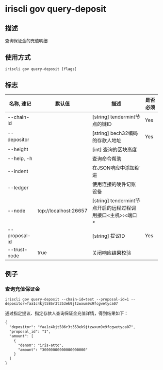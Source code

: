 # iriscli gov query-deposit

## 描述

查询保证金的充值明细

## 使用方式

```
iriscli gov query-deposit [flags]
```

## 标志

| 名称, 速记       | 默认值                 | 描述                                                                                                                                                 | 是否必须  |
| --------------- | --------------------- | ---------------------------------------------------------------------------------------------------------------------------------------------------- | -------- |
| --chain-id      |                       | [string] tendermint节点的链ID                                                                                                                 | Yes      |
| --depositor     |                       | [string] bech32编码的存款人地址                                                                                                                    | Yes      |
| --height        |                       | [int] 查询的区块高度                                                                                  |          |
| --help, -h      |                       | 查询命令帮助                                                                                                                               |          |
| --indent        |                       | 在JSON响应中添加缩进                                                                                                                          |          |
| --ledger        |                       | 使用连接的硬件记账设备                                                                                                                        |          |
| --node          | tcp://localhost:26657 | [string] tendermint节点开启的远程过程调用接口\<主机>:\<端口>                                                                                  |          |
| --proposal-id   |                       | [string] 提议ID                                                                                                        | Yes      |
| --trust-node    | true                  | 关闭响应结果校验                                                                                                                    |          |
 
## 例子

### 查询充值保证金

```shell
iriscli gov query-deposit --chain-id=test --proposal-id=1 --depositor=faa1c4kjt586r3t353ek9jtzwxum9x9fcgwetyca07
```

通过指定提议、指定存款人查询保证金充值详情，得到结果如下：

```txt
{
  "depositor": "faa1c4kjt586r3t353ek9jtzwxum9x9fcgwetyca07",
  "proposal_id": "1",
  "amount": [
    {
      "denom": "iris-atto",
      "amount": "30000000000000000000"
    }
  ]
}
```